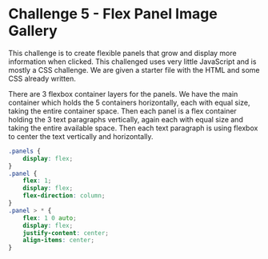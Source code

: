 # Challenge 5 - Flex Panel Image Gallery

This challenge is to create flexible panels that grow and display more information when clicked. This challenged uses very little JavaScript and is mostly a CSS challenge. We are given a starter file with the HTML and some CSS already written.

There are 3 flexbox container layers for the panels. We have the main container which holds the 5 containers horizontally, each with equal size, taking the entire container space. Then each panel is a flex container holding the 3 text paragraphs vertically, again each with equal size and taking the entire available space. Then each text paragraph is using flexbox to center the text vertically and horizontally.

```css
.panels {
	display: flex;
}
.panel {
	flex: 1;
	display: flex;
	flex-direction: column;
}
.panel > * {
	flex: 1 0 auto;
	display: flex;
	justify-content: center;
	align-items: center;
}
```
